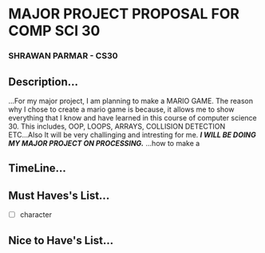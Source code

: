 # MAJOR PROJECT PROPOSAL FOR COMP SCI 30
### SHRAWAN PARMAR - CS30
## Description...

...For my major project, I am planning to make a MARIO GAME. The reason why I chose to create a mario game is because, it allows me to show everything that I know and have learned in this course of computer science 30. This includes, OOP, LOOPS, ARRAYS, COLLISION DETECTION ETC...Also It will be very challinging and intresting for me.
***I WILL BE DOING MY MAJOR PROJECT ON PROCESSING.***
...how to make a

## TimeLine...


## Must Haves's List...
- [ ] character


## Nice to Have's List...
